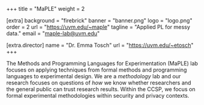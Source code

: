 +++
title = "MaPLE"
weight = 2

[extra]
background = "firebrick"
banner = "banner.png"
logo = "logo.png"
order = 2
url = "https://uvm.edu/~maple"
tagline = "Applied PL for messy data."
email = "maple-lab@uvm.edu"

[extra.director]
name = "Dr. Emma Tosch"
url = "https://uvm.edu/~etosch"
+++

The Methods and Programming Languages for Experimentation (MaPLE) lab focuses on applying techniques from formal methods and programming languages to experimental design. We are a _methodology_ lab and our research focuses on questions of _how_ we know whether researchers and the general public can trust research results. Within the CCSP, we focus on formal experimental methodologies within security and privacy contexts.